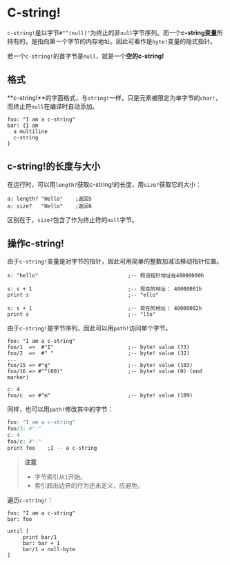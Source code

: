 # C-string!

`c-string!`是以字节`#"^(null)"`为终止的非`null`字节序列。而一个**c-string变量**所持有的，是指向第一个字节的内存地址。因此可看作是`byte!`变量的隐式指针。

若一个`c-string!`的首字节是`null`，就是一个**空的c-string!**

## 格式

**c-string!**的字面格式，与`string!`一样，只是元素被限定为单字节的`char!`，而终止符`null`在编译时自动添加。

```
foo: "I am a c-string"
bar: {I am
  a multiline
  c-string
}
```
## c-string!的长度与大小

在运行时，可以用`length?`获取c-string!的长度，用`size?`获取它的大小：

```
a: length? "Hello"    ;返回5
a: size?   "Hello"    ;返回6
```

区别在于，`size?`包含了作为终止符的`null`字节。

## 操作c-string!

由于`c-string!`变量是对字节的指针，因此可用简单的整数加减法移动指针位置。

```
s: "hello"                             ;-- 假设指针地址在40000000h

s: s + 1                               ;-- 现在的地址： 40000001h
print s                                ;-- "ello"

s: s + 1                               ;-- 现在的地址： 40000002h   
print s                                ;-- "llo"
```

由于`c-string!`是字节序列，因此可以用`path!`访问单个字节。

```
foo: "I am a c-string"
foo/1  =>  #"I"                        ;-- byte! value (73)
foo/2  =>  #" "                        ;-- byte! value (32)
...
foo/15 => #"g"                         ;-- byte! value (103)
foo/16 => #"^(00)"                     ;-- byte! value (0) (end marker)

c: 4
foo/c  => #"m"                         ;-- byte! value (109)
```

同样，也可以用`path!`修改其中的字节：

```R
foo: "I am a c-string"
foo/3: #"-"
c: 4
foo/c: #"-"
print foo    ;I -- a c-string
```

>**注意**
>* 字节索引从`1`开始。
>* 索引超出边界的行为还未定义，应避免。

遍历`c-string!`：

```
foo: "I am a c-string"
bar: foo

until [
     print bar/1                   
     bar: bar + 1
     bar/1 = null-byte
]
```
